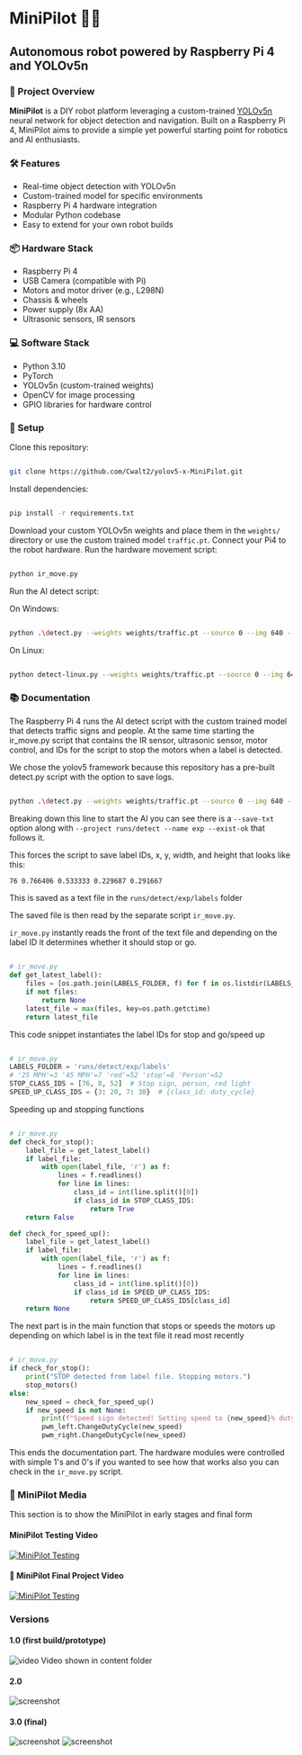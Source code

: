 <!-- README Template for MiniPilot Project -->
# MiniPilot 🚗🤖

## **Autonomous robot powered by Raspberry Pi 4 and YOLOv5n**

### 🌟 Project Overview

**MiniPilot** is a DIY robot platform leveraging a custom-trained [YOLOv5n](https://github.com/ultralytics/yolov5) neural network for object detection and navigation. Built on a Raspberry Pi 4, MiniPilot aims to provide a simple yet powerful starting point for robotics and AI enthusiasts.

### 🛠️ Features

- Real-time object detection with YOLOv5n
- Custom-trained model for specific environments
- Raspberry Pi 4 hardware integration
- Modular Python codebase
- Easy to extend for your own robot builds

### 📦 Hardware Stack

- Raspberry Pi 4
- USB Camera (compatible with Pi)
- Motors and motor driver (e.g., L298N)
- Chassis & wheels
- Power supply (8x AA)
- Ultrasonic sensors, IR sensors

### 💻 Software Stack

- Python 3.10
- PyTorch
- YOLOv5n (custom-trained weights)
- OpenCV for image processing
- GPIO libraries for hardware control

### 🚀 Setup

Clone this repository:

``` bash

git clone https://github.com/Cwalt2/yolov5-x-MiniPilot.git
 ```

Install dependencies:

``` bash

pip install -r requirements.txt
```

Download your custom YOLOv5n weights and place them in the `weights/` directory or use the custom trained model `traffic.pt`.
Connect your Pi4 to the robot hardware.
Run the hardware movement script:

``` bash

python ir_move.py
```

Run the AI detect script:

On Windows:

``` bash

python .\detect.py --weights weights/traffic.pt --source 0 --img 640 --conf 0.4 --device cpu --save-txt --project runs/detect --name exp --exist-ok
```

On Linux:

``` bash

python detect-linux.py --weights weights/traffic.pt --source 0 --img 640 --conf 0.4 --device cpu --save-txt --project runs/detect --name exp --exist-ok
```

### :books: Documentation

The Raspberry Pi 4 runs the AI detect script with the custom trained model that detects traffic signs and people. At the same time starting the ir_move.py script that contains the IR sensor, ultrasonic sensor, motor control, and IDs for the script to stop the motors when a label is detected.

We chose the yolov5 framework because this repository has a pre-built detect.py script with the option to save logs.

``` bash

python .\detect.py --weights weights/traffic.pt --source 0 --img 640 --conf 0.4 --device cpu --save-txt --project runs/detect --name exp --exist-ok
```

Breaking down this line to start the AI you can see there is a `--save-txt` option along with `--project runs/detect --name exp --exist-ok` that follows it.

This forces the script to save label IDs, x, y, width, and height that looks like this:

``` bash
76 0.766406 0.533333 0.229687 0.291667
```

This is saved as a text file in the `runs/detect/exp/labels` folder

The saved file is then read by the separate script `ir_move.py`.

`ir_move.py` instantly reads the front of the text file and depending on the label ID it determines whether it should stop or go.

``` Python

# ir_move.py
def get_latest_label():
    files = [os.path.join(LABELS_FOLDER, f) for f in os.listdir(LABELS_FOLDER) if f.endswith('.txt')]
    if not files:
        return None
    latest_file = max(files, key=os.path.getctime)
    return latest_file
```

This code snippet instantiates the label IDs for stop and go/speed up

``` Python

# ir_move.py
LABELS_FOLDER = 'runs/detect/exp/labels'
# '25 MPH'=3 '45 MPH'=7 'red'=52 'stop'=8 'Person'=52
STOP_CLASS_IDS = [76, 8, 52]  # Stop sign, person, red light
SPEED_UP_CLASS_IDS = {3: 20, 7: 30}  # {class_id: duty_cycle}
```

Speeding up and stopping functions

``` Python

# ir_move.py
def check_for_stop():
    label_file = get_latest_label()
    if label_file:
        with open(label_file, 'r') as f:
            lines = f.readlines()
            for line in lines:
                class_id = int(line.split()[0])
                if class_id in STOP_CLASS_IDS:
                    return True
    return False

def check_for_speed_up():
    label_file = get_latest_label()
    if label_file:
        with open(label_file, 'r') as f:
            lines = f.readlines()
            for line in lines:
                class_id = int(line.split()[0])
                if class_id in SPEED_UP_CLASS_IDS:
                    return SPEED_UP_CLASS_IDS[class_id]
    return None
```

The next part is in the main function that stops or speeds the motors up depending on which label is in the text file it read most recently

``` Python

# ir_move.py
if check_for_stop():
    print("STOP detected from label file. Stopping motors.")
    stop_motors()
else:
    new_speed = check_for_speed_up()
    if new_speed is not None:
        print(f"Speed sign detected! Setting speed to {new_speed}% duty cycle.")
        pwm_left.ChangeDutyCycle(new_speed)
        pwm_right.ChangeDutyCycle(new_speed)
```

This ends the documentation part. The hardware modules were controlled with simple 1's and 0's if you wanted to see how that works also you can check in the `ir_move.py` script.

### 📄 MiniPilot Media

  This section is to show the MiniPilot in early stages and final form

#### MiniPilot Testing Video

[![MiniPilot Testing](/content/mini-test-video.png)](https://www.youtube.com/watch?v=i7lNd4yu97I&t=354s)

#### :movie_camera: MiniPilot Final Project Video

[![MiniPilot Testing](/content/mini-final-thumbnail.png)](https://www.youtube.com/watch?v=wfdWKDR5kUk)

### Versions

#### 1.0 (first build/prototype)

![video](content/mini-1.png)
Video shown in content folder

#### 2.0

![screenshot](content/mini-2.png)

#### 3.0 (final)

![screenshot](content/mini-top.png)
![screenshot](content/mini-bottom.png)
